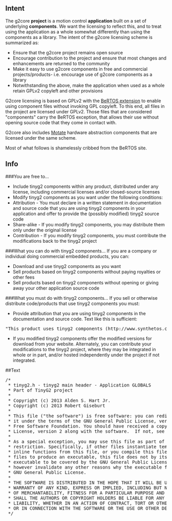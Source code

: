 ## Intent
The g2core **project** is a motion control **application** built on a set of underlying **components**. We want the licensing to reflect this, and to treat using the application as a whole somewhat differently than using the components as a library. The intent of the g2core licensing scheme is summarized as:
* Ensure that the g2core project remains open source
* Encourage contribution to the project and ensure that most changes and enhancements are returned to the community
* Make it easy to use g2core components in free and commercial projects/products- i.e. encourage use of g2core components as a library
* Notwithstanding the above, make the application when used as a whole retain GPLv2 copyleft and other provisions 

G2core licensing is based on GPLv2 with the [BeRTOS extension](http://www.bertos.org/discover/license) to enable using component files without invoking GPL copyleft. To this end, all files in the project are licensed under GPLv2. Those files that are considered "components" carry the BeRTOS exception, that allows their use without opening source code that they come in contact with. 

G2core also includes [Motate](https://github.com/giseburt/Motate) hardware abstraction components that are licensed under the same scheme. 

Most of what follows is shamelessly cribbed from the BeRTOS site.

## Info
###You are free to...
* Include tinyg2 components within any product, distributed under any license, including commercial licenses and/or closed-source licenses
* Modify tinyg2 components as you want under the following conditions:
 * Attribution - You must declare in a written statement in documentation and source code that you are using tinyg2 components in your application and offer to provide the (possibly modified) tinyg2 source code
 * Share-alike - If you modify tinyg2 components, you may distribute them only under the original license
 * Contribution - If you modify tinyg2 components, you must contribute the modifications back to the tinyg2 project

###What you can do with tinyg2 components...
If you are a company or individual doing commercial embedded products, you can:
* Download and use tinyg2 components as you want
* Sell products based on tinyg2 components without paying royalties or other fees
* Sell products based on tinyg2 components without opening or giving away your other application source code

###What you must do with tinyg2 components...
If you sell or otherwise distribute code/products that use tinyg2 components you must:
* Provide attribution that you are using tinyg2 components in the documentation and source code. Text like this is sufficient:
<pre>
"This product uses tinyg2 components (http://www.synthetos.com), Copyright 2013"
</pre>
* If you modified tinyg2 components offer the modified versions for download from your website. Alternately, you can contribute your modifications to the tinyg2 project, where they may be integrated in whole or in part, and/or hosted independently under the project if not integrated.

##Text
<pre>
/*
 * tinyg2.h - tinyg2 main header - Application GLOBALS 
 * Part of TinyG2 project
 *
 * Copyright (c) 2013 Alden S. Hart Jr. 
 * Copyright (c) 2013 Robert Giseburt
 *
 * This file ("the software") is free software: you can redistribute it and/or modify 
 * it under the terms of the GNU General Public License, version 2 as published by the 
 * Free Software Foundation. You should have received a copy of the GNU General Public 
 * License, version 2 along with the software.  If not, see <http://www.gnu.org/licenses/>.
 * 
 * As a special exception, you may use this file as part of a software library without 
 * restriction. Specifically, if other files instantiate templates or use macros or
 * inline functions from this file, or you compile this file and link it with  other 
 * files to produce an executable, this file does not by itself cause the resulting 
 * executable to be covered by the GNU General Public License. This exception does not 
 * however invalidate any other reasons why the executable file might be covered by the 
 * GNU General Public License. 
 *
 * THE SOFTWARE IS DISTRIBUTED IN THE HOPE THAT IT WILL BE USEFUL, BUT WITHOUT ANY 
 * WARRANTY OF ANY KIND, EXPRESS OR IMPLIED, INCLUDING BUT NOT LIMITED TO THE WARRANTIES
 * OF MERCHANTABILITY, FITNESS FOR A PARTICULAR PURPOSE AND NONINFRINGEMENT. IN NO EVENT 
 * SHALL THE AUTHORS OR COPYRIGHT HOLDERS BE LIABLE FOR ANY CLAIM, DAMAGES OR OTHER 
 * LIABILITY, WHETHER IN AN ACTION OF CONTRACT, TORT OR OTHERWISE, ARISING FROM, OUT OF 
 * OR IN CONNECTION WITH THE SOFTWARE OR THE USE OR OTHER DEALINGS IN THE SOFTWARE.
 */
</pre>